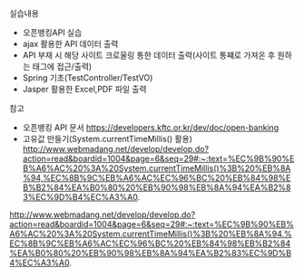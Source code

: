 실습내용
- 오픈뱅킹API 실습
- ajax 활용한 API 데이터 출력
- API 부재 시 해당 사이트 크로울링 통한 데이터 출력(사이트 통쨰로 가져온 후 원하는 태그에 접근/출력)
- Spring 기초(TestController/TestVO)
- Jasper 활용한 Excel,PDF 파일 출력

참고
- 오픈뱅킹 API 문서 https://developers.kftc.or.kr/dev/doc/open-banking
- 고유값 만들기(System.currentTimeMillis() 활용)
http://www.webmadang.net/develop/develop.do?action=read&boardid=1004&page=6&seq=29#:~:text=%EC%9B%90%EB%A6%AC%20%3A%20System.currentTimeMillis()%3B%20%EB%8A%94,%EC%8B%9C%EB%A6%AC%EC%96%BC%20%EB%84%98%EB%B2%84%EA%B0%80%20%EB%90%98%EB%8A%94%EA%B2%83%EC%9D%B4%EC%A3%A0.

http://www.webmadang.net/develop/develop.do?action=read&boardid=1004&page=6&seq=29#:~:text=%EC%9B%90%EB%A6%AC%20%3A%20System.currentTimeMillis()%3B%20%EB%8A%94,%EC%8B%9C%EB%A6%AC%EC%96%BC%20%EB%84%98%EB%B2%84%EA%B0%80%20%EB%90%98%EB%8A%94%EA%B2%83%EC%9D%B4%EC%A3%A0.
